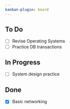 ```yaml
---
kanban-plugin: board
---
```


## To Do
- [ ] Revise Operating Systems
- [ ] Practice DB transactions

## In Progress
- [ ] System design practice

## Done
- [x] Basic networking
